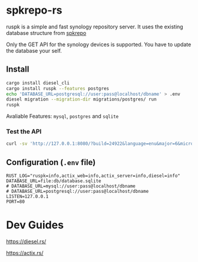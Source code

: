 # spkrepo-rs
ruspk is a simple and fast synology repository server. It uses the existing database structure from [spkrepo](https://github.com/SynoCommunity/spkrepo)

Only the GET API for the synology devices is supported. You have to update the database your self.

## Install

```sh
cargo install diesel_cli
cargo install ruspk --features postgres
echo 'DATABASE_URL=postgresql://user:pass@localhost/dbname' > .env
diesel migration --migration-dir migrations/postgres/ run
ruspk
```

Avaliable Features: `mysql`, `postgres` and `sqlite`

### Test the API

```sh
curl -sv 'http://127.0.0.1:8080/?build=24922&language=enu&major=6&micro=2&arch=x86&minor=2' | jq

```

## Configuration (`.env` file)

```env
RUST_LOG="ruspk=info,actix_web=info,actix_server=info,diesel=info"
DATABASE_URL=file:db/database.sqlite
# DATABASE_URL=mysql://user:pass@localhost/dbname
# DATABASE_URL=postgresql://user:pass@localhost/dbname
LISTEN=127.0.0.1
PORT=80
```

# Dev Guides

https://diesel.rs/

https://actix.rs/
